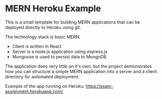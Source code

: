 # MERN Heroku Example

This is a small template for building MERN applications that can be deployed directly to Heroku using git. 

The technology stack is basic MERN. 
* Client is written in React
* Server is a node.js application using express.js
* Mongoose is used to persist data to MongoDB

The application does very little on it's own, but the project demonstrates how you can structure a simple MERN application into a server and a client directory for automated deployment.

Example of the app running on Heroku: https://exam-assignment.herokuapp.com/ 